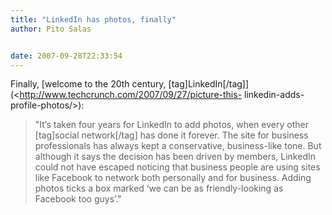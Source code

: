 ```yaml
---
title: "LinkedIn has photos, finally"
author: Pito Salas


date: 2007-09-28T22:33:54
---
```




Finally, [welcome to the 20th  century,
[tag]LinkedIn[/tag]](<http://www.techcrunch.com/2007/09/27/picture-this-
linkedin-adds-profile-photos/>):

> "It’s taken four years for LinkedIn to add photos, when every other
> [tag]social network[/tag] has done it forever. The site for business
> professionals has always kept a conservative, business-like tone. But
> although it says the decision has been driven by members, LinkedIn could not
> have escaped noticing that business people are using sites like Facebook to
> network both personally and for business. Adding photos ticks a box marked
> ‘we can be as friendly-looking as Facebook too guys’."


